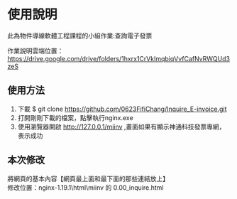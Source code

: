 # 使用說明

此為物件導線軟體工程課程的小組作業:查詢電子發票</br>

作業說明雲端位置：https://drive.google.com/drive/folders/1hxrx1CrVkImqbiqVvfCafNvRWQUd3zeS</br>


## 使用方法
1. 下載
    $ git clone https://github.com/0623FifiChang/Inquire_E-invoice.git
2. 打開剛剛下載的檔案，點擊執行nginx.exe
3. 使用瀏覽器開啟 http://127.0.0.1/miinv ,畫面如果有顯示神通科技發票專網，表示成功

## 本次修改
將網頁的基本內容【網頁最上面和最下面的那些連結放上】</br>
修改位置：nginx-1.19.1\html\miinv 的 0.00_inquire.html 